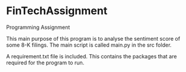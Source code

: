 # FinTechAssignment
Programming Assignment

This main purpose of this program is to analyse the sentiment score of some 8-K filings.
The main script is called main.py in the src folder.

A requirement.txt file is included. This contains the packages that are required for the program to run.